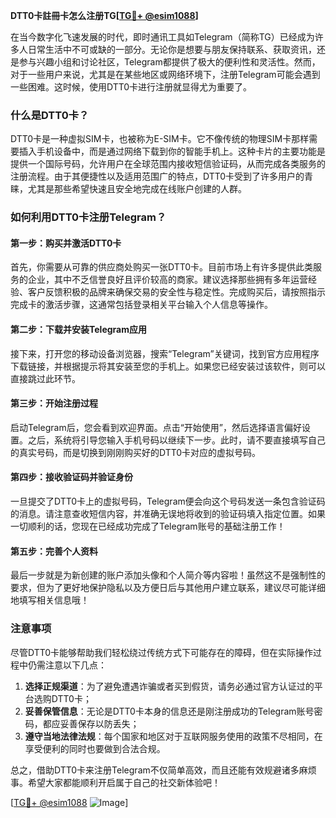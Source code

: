 **DTT0卡註冊卡怎么注册TG[[TG💪+ @esim1088](https://t.me/s/esim1088)]**

在当今数字化飞速发展的时代，即时通讯工具如Telegram（简称TG）已经成为许多人日常生活中不可或缺的一部分。无论你是想要与朋友保持联系、获取资讯，还是参与兴趣小组和讨论社区，Telegram都提供了极大的便利性和灵活性。然而，对于一些用户来说，尤其是在某些地区或网络环境下，注册Telegram可能会遇到一些困难。这时候，使用DTT0卡进行注册就显得尤为重要了。

### 什么是DTT0卡？

DTT0卡是一种虚拟SIM卡，也被称为E-SIM卡。它不像传统的物理SIM卡那样需要插入手机设备中，而是通过网络下载到你的智能手机上。这种卡片的主要功能是提供一个国际号码，允许用户在全球范围内接收短信验证码，从而完成各类服务的注册流程。由于其便捷性以及适用范围广的特点，DTT0卡受到了许多用户的青睐，尤其是那些希望快速且安全地完成在线账户创建的人群。

### 如何利用DTT0卡注册Telegram？

#### 第一步：购买并激活DTT0卡

首先，你需要从可靠的供应商处购买一张DTT0卡。目前市场上有许多提供此类服务的企业，其中不乏信誉良好且评价较高的商家。建议选择那些拥有多年运营经验、客户反馈积极的品牌来确保交易的安全性与稳定性。完成购买后，请按照指示完成卡的激活步骤，这通常包括登录相关平台输入个人信息等操作。

#### 第二步：下载并安装Telegram应用

接下来，打开您的移动设备浏览器，搜索“Telegram”关键词，找到官方应用程序下载链接，并根据提示将其安装至您的手机上。如果您已经安装过该软件，则可以直接跳过此环节。

#### 第三步：开始注册过程

启动Telegram后，您会看到欢迎界面。点击“开始使用”，然后选择语言偏好设置。之后，系统将引导您输入手机号码以继续下一步。此时，请不要直接填写自己的真实号码，而是切换到刚刚购买好的DTT0卡对应的虚拟号码。

#### 第四步：接收验证码并验证身份

一旦提交了DTT0卡上的虚拟号码，Telegram便会向这个号码发送一条包含验证码的消息。请注意查收短信内容，并准确无误地将收到的验证码填入指定位置。如果一切顺利的话，您现在已经成功完成了Telegram账号的基础注册工作！

#### 第五步：完善个人资料

最后一步就是为新创建的账户添加头像和个人简介等内容啦！虽然这不是强制性的要求，但为了更好地保护隐私以及方便日后与其他用户建立联系，建议尽可能详细地填写相关信息哦！

### 注意事项

尽管DTT0卡能够帮助我们轻松绕过传统方式下可能存在的障碍，但在实际操作过程中仍需注意以下几点：

1. **选择正规渠道**：为了避免遭遇诈骗或者买到假货，请务必通过官方认证过的平台选购DTT0卡；
2. **妥善保管信息**：无论是DTT0卡本身的信息还是刚注册成功的Telegram账号密码，都应妥善保存以防丢失；
3. **遵守当地法律法规**：每个国家和地区对于互联网服务使用的政策不尽相同，在享受便利的同时也要做到合法合规。

总之，借助DTT0卡来注册Telegram不仅简单高效，而且还能有效规避诸多麻烦事。希望大家都能顺利开启属于自己的社交新体验吧！

[[TG💪+ @esim1088](https://t.me/s/esim1088) ![Image](https://i.postimg.cc/4NQfJmqS/Snipaste-2025-05-13-00-14-12.png)]